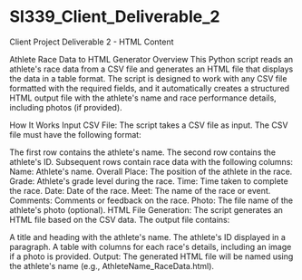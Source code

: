 # SI339_Client_Deliverable_2
Client Project Deliverable 2 - HTML Content


Athlete Race Data to HTML Generator
Overview
This Python script reads an athlete's race data from a CSV file and generates an HTML file that displays the data in a table format. The script is designed to work with any CSV file formatted with the required fields, and it automatically creates a structured HTML output file with the athlete's name and race performance details, including photos (if provided).

How It Works
Input CSV File: The script takes a CSV file as input. The CSV file must have the following format:

The first row contains the athlete's name.
The second row contains the athlete's ID.
Subsequent rows contain race data with the following columns:
Name: Athlete's name.
Overall Place: The position of the athlete in the race.
Grade: Athlete's grade level during the race.
Time: Time taken to complete the race.
Date: Date of the race.
Meet: The name of the race or event.
Comments: Comments or feedback on the race.
Photo: The file name of the athlete's photo (optional).
HTML File Generation: The script generates an HTML file based on the CSV data. The output file contains:

A title and heading with the athlete's name.
The athlete's ID displayed in a paragraph.
A table with columns for each race's details, including an image if a photo is provided.
Output: The generated HTML file will be named using the athlete's name (e.g., AthleteName_RaceData.html).

